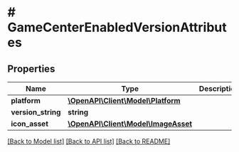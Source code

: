 # # GameCenterEnabledVersionAttributes

## Properties

Name | Type | Description | Notes
------------ | ------------- | ------------- | -------------
**platform** | [**\OpenAPI\Client\Model\Platform**](Platform.md) |  | [optional] 
**version_string** | **string** |  | [optional] 
**icon_asset** | [**\OpenAPI\Client\Model\ImageAsset**](ImageAsset.md) |  | [optional] 

[[Back to Model list]](../../README.md#documentation-for-models) [[Back to API list]](../../README.md#documentation-for-api-endpoints) [[Back to README]](../../README.md)


